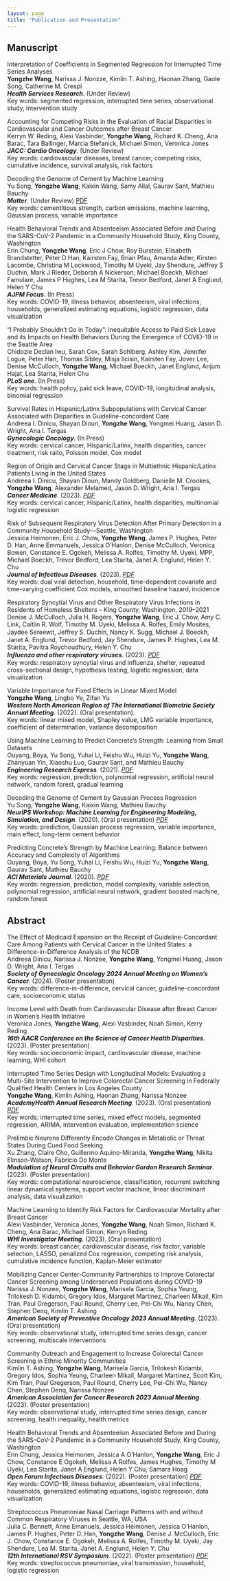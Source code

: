 ```yaml
---
layout: page
title: "Publication and Presentation"
---
```


## Manuscript
Interpretation of Coefficients in Segmented Regression for Interrupted Time Series Analyses \
__Yongzhe Wang__, Narissa J. Nonzze, Kimlin T. Ashing, Haonan Zhang, Gaole Song, Catherine M. Crespi \
___Health Services Research___. (Under Review) \
Key words: segmented regression, interrupted time series, observational study, intervention study

Accounting for Competing Risks in the Evaluation of Racial Disparities in Cardiovascular and Cancer Outcomes after Breast Cancer \
Kerryn W. Reding, Alexi Vasbinder, __Yongzhe Wang__, Richard K. Cheng, Ana Barac, Tara Ballinger, Marcia Stefanick, Michael Simon, Veronica Jones \
___JACC: Cardio Oncology___. (Under Review) \
Key words: cardiovascular diseases, breast cancer, competing risks, cumulative incidence, survival analysis, risk factors

Decoding the Genome of Cement by Machine Learning \
Yu Song, __Yongzhe Wang__, Kaixin Wang, Samy Allal, Gaurav Sant, Mathieu Bauchy \
___Matter___. (Under Review) [PDF](https://papers.ssrn.com/sol3/papers.cfm?abstract_id=4657713)\
Key words: cementitious strength, carbon emissions, machine learning, Gaussian process, variable importance

Health Behavioral Trends and Absenteeism Associated Before and During the SARS-CoV-2 Pandemic in a Community Household Study, King County, Washington \
Erin Chung, __Yongzhe Wang__, Eric J Chow, Roy Burstein, Elisabeth Brandstetter, Peter D Han, Kairsten Fay, Brian Pfau, Amanda Adler, Kirsten Lacombe, Christina M Lockwood, Timothy M Uyeki, Jay Shendure, Jeffrey S Duchin, Mark J Rieder, Deborah A Nickerson, Michael Boeckh, Michael Famulare, James P Hughes, Lea M Starita, Trevor Bedford, Janet A Englund, Helen Y Chu \
___AJPM Focus___. (In Press) \
Key words: COVID-19, illness behavior, absenteeism, viral infections, households, generalized estimating equations, logistic regression, data visualization

“I Probably Shouldn’t Go in Today”: Inequitable Access to Paid Sick Leave and its Impacts on Health Behaviors During the Emergence of COVID-19 in the Seattle Area \
Chidozie Declan Iwu, Sarah Cox, Sarah Sohlberg, Ashley Kim, Jennifer Logue, Peter Han, Thomas Sibley, Misja Ilcisin, Kairsten Fay, Jover Lee, Denise McCulloch, __Yongzhe Wang__, Michael Boeckh, Janet Englund, Anjum Hajat, Lea Starita, Helen Chu \
___PLoS one___. (In Press) \
Key words: health policy, paid sick leave, COVID-19, longitudinal analysis, binomial regression

Survival Rates in Hispanic/Latinx Subpopulations with Cervical Cancer Associated with Disparities in Guideline-concordant Care \
Andreea I. Dinicu, Shayan Dioun, __Yongzhe Wang__, Yongmei Huang, Jason D. Wright, Ana I. Tergas \
___Gynecologic Oncology___. (In Press) \
Key words: cervical cancer, Hispanic/Latinx, health disparities, cancer treatment, risk raito, Poisson model, Cox model

Region of Origin and Cervical Cancer Stage in Multiethnic Hispanic/Latinx Patients Living in the United States \
Andreea I. Dinicu, Shayan Dioun, Mandy Goldberg, Danielle M. Crookes, __Yongzhe Wang__, Alexander Melamed, Jason D. Wright, Ana I. Tergas \
___Cancer Medicine___. (2023). [_PDF_](https://onlinelibrary.wiley.com/doi/10.1002/cam4.6697)\
Key words: cervical cancer, Hispanic/Latinx, health disparities, multinomial logistic regression

Risk of Subsequent Respiratory Virus Detection After Primary Detection in a Community Household Study—Seattle, Washington \
Jessica Heimonen, Eric J. Chow, __Yongzhe Wang__, James P. Hughes, Peter D. Han, Anne Emmanuels, Jessica O’Hanlon, Denise McCulloch, Veronica Bowen, Constance E. Ogokeh, Melissa A. Rolfes, Timothy M. Uyeki, MPP, Michael Boeckh, Trevor Bedford, Lea Starita, Janet A. Englund, Helen Y. Chu \
___Journal of Infectious Diseases___. (2023). [_PDF_](https://doi.org/10.1093/infdis/jiad305)\
Key words: dual viral detection, household, time-dependent covariate and time-varying coefficient Cox models, smoothed baseline hazard, incidence

Respiratory Syncytial Virus and Other Respiratory Virus Infections in Residents of Homeless Shelters – King County, Washington, 2019–2021 \
Denise J. McCulloch, Julia H. Rogers, __Yongzhe Wang__, Eric J. Chow, Amy C. Link, Caitlin R. Wolf, Timothy M. Uyeki, Melissa A. Rolfes, Emily Mosites, Jaydee Sereewit, Jeﬀrey S. Duchin, Nancy K. Sugg, Michael J. Boeckh, Janet A. Englund, Trevor Bedford, Jay Shendure, James P. Hughes, Lea M. Starita, Pavitra Roychoudhury, Helen Y. Chu \
___Inﬂuenza and other respiratory viruses___. (2023). [_PDF_](https://onlinelibrary.wiley.com/doi/10.1111/irv.13166) \
Key words: respiratory syncytial virus and influenza, shelter, repeated cross-sectional design, hypothesis testing, logistic regression, data visualization

Variable Importance for Fixed Effects in Linear Mixed Model \
__Yongzhe Wang__, Lingbo Ye, Zifan Yu \
___Western North American Region of The International Biometric Society Annual Meeting___. (2022). (Oral presentation). \
Key words: linear mixed model, Shapley value, LMG variable importance, coefficient of determination, variance decomposition

Using Machine Learning to Predict Concrete’s Strength: Learning from Small Datasets \
Ouyang, Boya, Yu Song, Yuhai Li, Feishu Wu, Huizi Yu, __Yongzhe Wang__, Zhanyuan Yin, Xiaoshu Luo, Gaurav Sant, and Mathieu Bauchy \
___Engineering Research Express___. (2021). [_PDF_](https://iopscience.iop.org/article/10.1088/2631-8695/abe344/meta) \
Key words: regression, prediction, polynomial regression, artificial neural network, random forest, gradual learning

Decoding the Genome of Cement by Gaussian Process Regression \
Yu Song, __Yongzhe Wang__, Kaixin Wang, Mathieu Bauchy \
___NeurIPS Workshop: Machine Learning for Engineering Modeling, Simulation, and Design___. (2020). (Oral presentation) [_PDF_](https://ml4eng.github.io/camera_readys/38.pdf) \
Key words: prediction, Gaussian process regression, variable importance, main effect, long-term cement behavior

Predicting Concrete’s Strength by Machine Learning: Balance between Accuracy and Complexity of Algorithms \
Ouyang, Boya, Yu Song, Yuhai Li, Feishu Wu, Huizi Yu, __Yongzhe Wang__, Gaurav Sant, Mathieu Bauchy \
___ACI Materials Journal___. (2020). [_PDF_](https://par.nsf.gov/biblio/10296333) \
Key words: regression, prediction, model complexity, variable selection, polynomial regression, artificial neural network, gradient boosted machine, random forest

## Abstract
The Effect of Medicaid Expansion on the Receipt of Guideline-Concordant Care Among Patients with Cervical Cancer in the United States: a Difference-in-Difference Analysis of the NCDB \
Andreea Dinicu, Narissa J. Nonzee, __Yongzhe Wang__, Yongmei Huang, Jason D. Wright, Ana I. Tergas \
___Society of Gynecologic Oncology 2024 Annual Meeting on Women’s Cancer___. (2024). (Poster presentation)\
Key words: difference-in-difference, cervical cancer, guideline-concordant care, socioeconomic status

Income Level with Death from Cardiovascular Disease after Breast Cancer in Women’s Health Initiative \
Veronica Jones, __Yongzhe Wang__, Alexi Vasbinder, Noah Simon, Kerry Reding \
___16th AACR Conference on the Science of Cancer Health Disparities___. (2023). (Poster presentation) \
Key words: socioeconomic impact, cardiovascular disease, machine learning, WHI cohort

Interrupted Time Series Design with Longitudinal Models: Evaluating a Multi-Site Intervention to Improve Colorectal Cancer Screening in Federally Qualified Health Centers in Los Angeles County \
__Yongzhe Wang__, Kimlin Ashing, Haonan Zhang, Narissa Nonzee \
___AcademyHealth Annual Research Meeting___. (2023). (Oral presentation) [_PDF_](https://academyhealth.confex.com/academyhealth/2023arm/meetingapp.cgi/Paper/59138)\
Key words: interrupted time series, mixed effect models, segmented regression, ARIMA, intervention evaluation, implementation science

Prelimbic Neurons Differently Encode Changes in Metabolic or Threat States During Cued Food Seeking \
Xu Zhang, Claire Cho, Guillermo Aquino-Miranda, __Yongzhe Wang__, Nikita Elinson-Watson, Fabricio Do Monte \
___Modulation of Neural Circuits and Behavior Gordon Research Seminar___. (2023). (Poster presentation) \
Key words: computational neuroscience, classification, recurrent switching linear dynamical systems, support vector machine, linear discriminant analysis, data visualization

Machine Learning to Identify Risk Factors for Cardiovascular Mortality after Breast Cancer \
Alexi Vasbinder, Veronica Jones, __Yongzhe Wang__, Noah Simon, Richard K. Cheng, Ana Barac, Michael Simon, Kerryn Reding \
___WHI Investigator Meeting___. (2023). (Oral presentation) \
Key words: breast cancer, cardiovascular disease, risk factor, variable selection, LASSO, penalized Cox regression, competing risk analysis, cumulative incidence function, Kaplan-Meier estimator

Mobilizing Cancer Center-Community Partnerships to Improve Colorectal Cancer Screening among Underserved Populations during COVID-19 \
Narissa J. Nonzee, __Yongzhe Wang__, Marisela Garcia, Sophia Yeung, Trilokesh D. Kidambi, Gregory Idos, Margaret Martinez, Charleen Mikail, Kim Tran, Paul Gregerson, Paul Round, Cherry Lee, Pei-Chi Wu, Nancy Chen, Stephen Denq, Kimlin T. Ashing \
___American Society of Preventive Oncology 2023 Annual Meeting___. (2023). (Oral presentation) \
Key words: observational study, interrupted time series design, cancer screening, multiscale interventions

Community Outreach and Engagement to Increase Colorectal Cancer Screening in Ethnic Minority Communities \
Kimlin T. Ashing, __Yongzhe Wang__, Marisela Garcia, Trilokesh Kidambi, Gregory Idos, Sophia Yeung, Charleen Mikail, Margaret Martinez, Scott Kim, Kim Tran, Paul Gregerson, Paul Round, Cherry Lee, Pei-Chi Wu, Nancy Chen, Stephen Denq, Narissa Nonzee \
___American Association for Cancer Research 2023 Annual Meeting___. (2023). (Poster presentation) \
Key words: observational study, interrupted time series design, cancer screening, health inequality, health metrics

Health Behavioral Trends and Absenteeism Associated Before and During the SARS-CoV-2 Pandemic in a Community Household Study, King County, Washington \
Erin Chung, Jessica Heimonen, Jessica A O’Hanlon, __Yongzhe Wang__, Eric J Chow, Constance E Ogokeh, Melissa A Rolfes, James Hughes, Timothy M Uyeki, Lea Starita, Janet A Englund, Helen Y Chu, Samara Hoag \
___Open Forum Infectious Diseases___. (2022). (Poster presentation) [_PDF_](https://academic.oup.com/ofid/article/9/Supplement_2/ofac492.1531/6903759) \
Key words: COVID-19, illness behavior, absenteeism, viral infections, households, generalized estimating equations, logistic regression, data visualization

Streptococcus Pneumoniae Nasal Carriage Patterns with and without Common Respiratory Viruses in Seattle, WA, USA \
Julia C. Bennett, Anne Emanuels, Jessica Heimonen, Jessica O’Hanlon, James P. Hughes, Peter D. Han, __Yongzhe Wang__, Denise J. McCulloch, Eric J. Chow, Constance E. Ogokeh, Melissa A. Rolfes, Timothy M. Uyeki, Jay Shendure, Lea M. Starita, Janet A. Englund, Helen Y. Chu \
___12th International RSV Symposium___. (2022). (Poster presentation) [_PDF_](https://isirv.org/site/images/conferences/RSV/RSV2022/RSV_2022_Abstracts_POSTERS%20Rev%20Dec22.pdf) \
Key words: streptococcus pneumoniae, viral transmission, household, logistic regression
